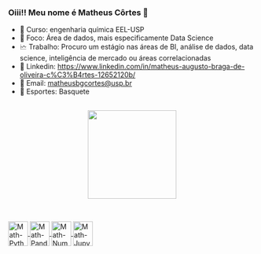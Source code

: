 ### Oiii!! Meu nome é Matheus Côrtes 👋

- 🧪 Curso: engenharia química EEL-USP
- 🎲 Foco: Área de dados, mais especificamente Data Science
- 🗠 Trabalho: Procuro um estágio nas áreas de BI, análise de dados, data science, inteligência de mercado ou áreas correlacionadas
- 💼 Linkedin: https://www.linkedin.com/in/matheus-augusto-braga-de-oliveira-c%C3%B4rtes-12652120b/
- 📧 Email: matheusbgcortes@usp.br
- 🏀 Esportes: Basquete

##

<div align="center">
  <a href="https://github.com/MathCortes">
  <img height="180em" src="https://github-readme-stats.vercel.app/api?username=MathCortes&show_icons=true&theme=dracula&include_all_commits=true&count_private=true"/>
</div>

##
  
<div style="display: inline_block"><br>
  <img align="center" alt="Math-Python" height="50" width="40" src="https://cdn.jsdelivr.net/gh/devicons/devicon/icons/python/python-original-wordmark.svg">
  <img align="center" alt="Math-Pandas" height="50" width="40" src="https://cdn.jsdelivr.net/gh/devicons/devicon/icons/pandas/pandas-original-wordmark.svg">
  <img align="center" alt="Math-NumPy" height="50" width="40" src="https://cdn.jsdelivr.net/gh/devicons/devicon/icons/numpy/numpy-original.svg">
  <img align="center" alt="Math-Jupyter" height="50" width="40" src="https://cdn.jsdelivr.net/gh/devicons/devicon/icons/jupyter/jupyter-original-wordmark.svg">
</div>
